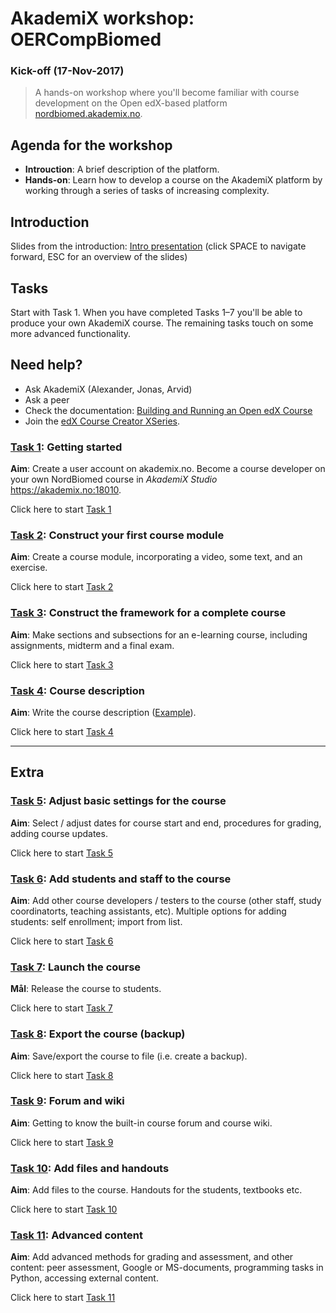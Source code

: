 # AkademiX workshop: OERCompBiomed
### Kick-off   (17-Nov-2017)

> A hands-on workshop where you'll become familiar with course development on the Open edX-based platform [nordbiomed.akademix.no](https://nordbiomed.akademix.no).

## Agenda for the workshop

  * **Introuction**: A brief description of the platform. 
  * **Hands-on**: Learn how to develop a course on the AkademiX platform by working through a series of tasks of increasing complexity. 

## Introduction
Slides from the introduction: [Intro presentation](http://alexander.lundervold.com/slides/AkademiX-workshop-OERCompBiomed/present_OERCompBiomed_kickoff.html) (click SPACE to navigate forward, ESC for an overview of the slides)

## Tasks
Start with Task 1. When you have completed Tasks 1–7 you'll be able to produce your own AkademiX course.
The remaining tasks touch on some more advanced functionality.

## Need help?
   * Ask AkademiX (Alexander, Jonas, Arvid)
   * Ask a peer
   * Check the documentation: [Building and Running an Open edX Course](http://edx.readthedocs.io/projects/open-edx-building-and-running-a-course/en/open-release-eucalyptus.master)
   * Join the [edX Course Creator XSeries](https://www.edx.org/xseries/edx-course-creator).

### [Task 1](Task_1/Task_1.md#task-1): Getting started
  **Aim**: Create a user account on akademix.no. Become a course developer on your own NordBiomed course in *AkademiX Studio* https://akademix.no:18010.
  
  Click here to start [Task 1](Task_1/Task_1.md#task-1)

### [Task 2](Task_2/Task_2.md#task-2): Construct your first course module
  **Aim**: Create a course module, incorporating a video, some text, and an exercise.

  Click here to start [Task 2](Task_2/Task_2.md#task-2)
  
### [Task 3](Task_3/Task_3.md#task-3): Construct the framework for a complete course
  **Aim**: Make sections and subsections for an e-learning course, including assignments, midterm and a final exam.

  Click here to start [Task 3](Task_3/Task_3.md#task-3)

### [Task 4](Task_4/Task_4.md#task-4): Course description
  **Aim**: Write the course description ([Example](https://akademix.no/courses/course-v1:UiB+ELMED219x+2018/about)). 

  Click here to start [Task 4](Task_4/Task_4.md#task-4)


---

## Extra 

### [Task 5](Task_5/Task_5.md#task-5): Adjust basic settings for the course
  **Aim**: Select / adjust dates for course start and end, procedures for grading, adding course updates.

  Click here to start [Task 5](Task_5/Task_5.md#task-5)

### [Task 6](Task_6/Task_6.md#task-6): Add students and staff to the course
  **Aim**: Add other course developers / testers to the course  (other staff, study coordinatorts, teaching assistants,  etc). Multiple options for adding students: self enrollment; import from list. 

  Click here to start [Task 6](Task_6/Task_6.md#task-6)

### [Task 7](Task_7/Task_7.md#task-7): Launch the course
  **Mål**: Release the course to students. 

  Click here to start [Task 7](Task_7/Task_7.md#task-7)

### [Task 8](Task_8/Task_8.md#task-8): Export the course (backup)
  **Aim**: Save/export the course to file (i.e. create a backup).

  Click here to start [Task 8](Task_8/Task_8.md#task-8)
  
### [Task 9](Task_9/Task_9.md#task-9): Forum and wiki
  **Aim**: Getting to know the built-in course forum and course wiki.

  Click here to start [Task 9](Task_9/Task_9.md#task-9)

### [Task 10](Task_10/Task_10.md#task-10): Add files and handouts
  **Aim**: Add files to the course. Handouts for the students, textbooks etc.
  
  Click here to start [Task 10](Task_10/Task_10.md#task-10)

### [Task 11](Task_11/Task_11.md#task-11): Advanced content
  **Aim**: Add advanced methods for grading and assessment, and other content: peer assessment, Google or MS-documents, programming tasks in Python, accessing external content.

  Click here to start [Task 11](Task_11/Task_11.md#task-11)


